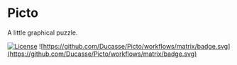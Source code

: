 # Picto

A little graphical puzzle.

[![License](https://img.shields.io/badge/license-MIT-blue.svg)](https://img.shields.io/badge/license-MIT-blue.svg)
![https://github.com/Ducasse/Picto/workflows/matrix/badge.svg](https://github.com/Ducasse/Picto/workflows/matrix/badge.svg)
